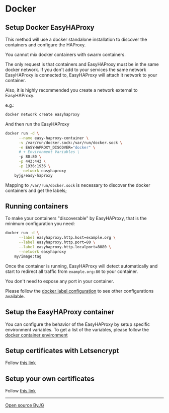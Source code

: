 # Docker

## Setup Docker EasyHAProxy

This method will use a docker standalone installation to discover the containers and configure the HAProxy.

You cannot mix docker containers with swarm containers.

The only request is that containers and EasyHAProxy must be in the same docker network.
If you don't add to your services the same network EasyHAProxy is connected to, EasyHAProxy will attach it network to your container.

Also, it is highly recommended you create a network external to EasyHAProxy.

e.g.:

```bash
docker network create easyhaproxy
```

And then run the EasyHAProxy

```bash
docker run -d \
      --name easy-haproxy-container \
      -v /var/run/docker.sock:/var/run/docker.sock \
      -e EASYHAPROXY_DISCOVER="docker" \
      # + Environment Variables \
      -p 80:80 \
      -p 443:443 \
      -p 1936:1936 \
      --network easyhaproxy
    byjg/easy-haproxy
```

Mapping to `/var/run/docker.sock` is necessary to discover the docker containers and get the labels;

## Running containers

To make your containers "discoverable" by EasyHAProxy, that is the minimum configuration you need:

```bash
docker run -d \
      --label easyhaproxy.http.host=example.org \
      --label easyhaproxy.http.port=80 \
      --label easyhaproxy.http.localport=8080 \
      --network easyhaproxy
    my/image:tag
```

Once the container is running, EasyHAProxy will detect automatically and start to redirect all traffic from `example.org:80` to your container.

You don't need to expose any port in your container.

Please follow the [docker label configuration](container-labels.md) to see other configurations available. 

## Setup the EasyHAProxy container

You can configure the behavior of the EasyHAProxy by setup specific environment variables. To get a list of the variables, please follow the [docker container environment](docker-environment.md)


## Setup certificates with Letsencrypt

Follow [this link](letsencrypt.md)

## Setup your own certificates

Follow [this link](ssl.md)

----
[Open source ByJG](http://opensource.byjg.com)
